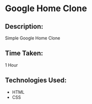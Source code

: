# Google Home Clone 


## Description:

Simple Google Home Clone

## Time Taken:

1 Hour

## Technologies Used:

- HTML
- CSS
